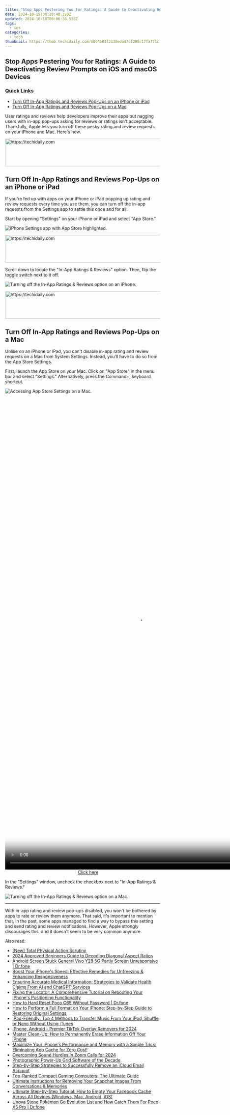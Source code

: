 ```yaml
---
title: "Stop Apps Pestering You for Ratings: A Guide to Deactivating Review Prompts on iOS and macOS Devices"
date: 2024-10-15T00:20:40.390Z
updated: 2024-10-18T00:06:38.525Z
tags:
  - ios
categories:
  - tech
thumbnail: https://thmb.techidaily.com/5094501f2138eda47cf289c17fa771cf70f1a2ff2f06afb7d0554f6c0b97c22b.jpg
---
```


## Stop Apps Pestering You for Ratings: A Guide to Deactivating Review Prompts on iOS and macOS Devices

### Quick Links

* [Turn Off In-App Ratings and Reviews Pop-Ups on an iPhone or iPad](https://youtube-clips.techidaily.com/earning-strategies-for-successful-youtube-shorts-must-haves-earnings-prospects-for-2024/)
* [Turn Off In-App Ratings and Reviews Pop-Ups on a Mac](https://extra-support.techidaily.com/in-2024-quick-ig-post-featuring-podcast-insight/)

 User ratings and reviews help developers improve their apps but nagging users with in-app pop-ups asking for reviews or ratings isn't acceptable. Thankfully, Apple lets you turn off these pesky rating and review requests on your iPhone and Mac. Here's how.

<!-- affiliate ads begin -->
<a href="https://appsumo.8odi.net/c/5597632/2094477/7443" target="_top" id="2094477">
  <img src="//a.impactradius-go.com/display-ad/7443-2094477" border="0" alt="https://techidaily.com" width="728" height="90"/>
</a>
<img height="0" width="0" src="https://appsumo.8odi.net/i/5597632/2094477/7443" style="position:absolute;visibility:hidden;" border="0" />
<!-- affiliate ads end -->

##  Turn Off In-App Ratings and Reviews Pop-Ups on an iPhone or iPad

 If you're fed up with apps on your iPhone or iPad popping up rating and review requests every time you use them, you can turn off the in-app requests from the Settings app to settle this once and for all.

 Start by opening "Settings" on your iPhone or iPad and select "App Store."

![iPhone Settings app with App Store highlighted.](https://static1.howtogeekimages.com/wordpress/wp-content/uploads/2024/03/turn-off-in-app-reviews-and-ratings-on-iphone-and-mac-1-1.jpg) 

<!-- affiliate ads begin -->
<a href="https://review-au.sjv.io/c/5597632/2135316/14409" target="_top" id="2135316">
  <img src="//a.impactradius-go.com/display-ad/14409-2135316" border="0" alt="https://techidaily.com" width="728" height="90"/>
</a>
<img height="0" width="0" src="https://review-au.sjv.io/i/5597632/2135316/14409" style="position:absolute;visibility:hidden;" border="0" />
<!-- affiliate ads end -->

 Scroll down to locate the "In-App Ratings & Reviews" option. Then, flip the toggle switch next to it off.

![Turning off the In-App Ratings & Reviews option on an iPhone.](https://static1.howtogeekimages.com/wordpress/wp-content/uploads/2024/03/turn-off-in-app-reviews-and-ratings-on-iphone-and-mac-2.jpg) 

<!-- affiliate ads begin -->
<a href="https://aligracehair.sjv.io/c/5597632/1915830/19272" target="_top" id="1915830">
  <img src="//a.impactradius-go.com/display-ad/19272-1915830" border="0" alt="https://techidaily.com" width="728" height="90"/>
</a>
<img height="0" width="0" src="https://aligracehair.sjv.io/i/5597632/1915830/19272" style="position:absolute;visibility:hidden;" border="0" />
<!-- affiliate ads end -->

##  Turn Off In-App Ratings and Reviews Pop-Ups on a Mac

 Unlike on an iPhone or iPad, you can't disable in-app rating and review requests on a Mac from System Settings. Instead, you'll have to do so from the App Store Settings.

 First, launch the App Store on your Mac. Click on "App Store" in the menu bar and select "Settings." Alternatively, press the Command+, keyboard shortcut.

![Accessing App Store Settings on a Mac.](https://static1.howtogeekimages.com/wordpress/wp-content/uploads/2024/03/turn-off-in-app-reviews-and-ratings-on-iphone-and-mac-3-2.jpg) 

<!-- affiliate ads begin -->
<span id="1424528">
					<video width="864" height="1536" style="cursor:pointer"
           poster="//a.impactradius-go.com/display-clicktoplayimage/1424528.png"
           onclick="if(!this.playClicked){this.play();this.setAttribute('controls',true);this.playClicked=true;}">
	   <source src="//a.impactradius-go.com/display-ad/16446-1424528">
	   <img src="//a.impactradius-go.com/display-clicktoplayimage/1424528.png" style="border: none; height: 100%; width: 100%; object-fit: contain">
	</video>
	<div style="width:540px;text-align:center"><a href="javascript:window.open(decodeURIComponent('https%3A%2F%2Flaganoo.pxf.io%2Fc%2F5597632%2F1424528%2F16446'), '_blank');void(0);">Click here</a></div>
</span>
<img height="0" width="0" src="https://imp.pxf.io/i/5597632/1424528/16446" style="position:absolute;visibility:hidden;" border="0" />
<!-- affiliate ads end -->

 In the "Settings" window, uncheck the checkbox next to "In-App Ratings & Reviews."

![Turning off the In-App Ratings & Reviews option on a Mac.](https://static1.howtogeekimages.com/wordpress/wp-content/uploads/2024/03/turn-off-in-app-reviews-and-ratings-on-iphone-and-mac-4.jpg) 

---

 With in-app rating and review pop-ups disabled, you won't be bothered by apps to rate or review them anymore. That said, it's important to mention that, in the past, some apps managed to find a way to bypass this setting and send rating and review notifications. However, Apple strongly discourages this, and it doesn't seem to be very common anymore.

<ins class="adsbygoogle"
     style="display:block"
     data-ad-format="autorelaxed"
     data-ad-client="ca-pub-7571918770474297"
     data-ad-slot="1223367746"></ins>

<ins class="adsbygoogle"
     style="display:block"
     data-ad-client="ca-pub-7571918770474297"
     data-ad-slot="8358498916"
     data-ad-format="auto"
     data-full-width-responsive="true"></ins>

<span class="atpl-alsoreadstyle">Also read:</span>
<div><ul>
<li><a href="https://article-helps.techidaily.com/new-total-physical-action-scrutiny/"><u>[New] Total Physical Action Scrutiny</u></a></li>
<li><a href="https://extra-resources.techidaily.com/2024-approved-beginners-guide-to-decoding-diagonal-aspect-ratios/"><u>2024 Approved Beginners Guide to Decoding Diagonal Aspect Ratios</u></a></li>
<li><a href="https://howto.techidaily.com/android-screen-stuck-general-vivo-y28-5g-partly-screen-unresponsive-drfone-by-drfone-fix-android-problems-fix-android-problems/"><u>Android Screen Stuck General Vivo Y28 5G Partly Screen Unresponsive | Dr.fone</u></a></li>
<li><a href="https://os-tips.techidaily.com/boost-your-iphones-speed-effective-remedies-for-unfreezing-and-enhancing-responsiveness/"><u>Boost Your iPhone's Speed: Effective Remedies for Unfreezing & Enhancing Responsiveness</u></a></li>
<li><a href="https://tech-revival.techidaily.com/ensuring-accurate-medical-information-strategies-to-validate-health-claims-from-ai-and-chatgpt-services/"><u>Ensuring Accurate Medical Information: Strategies to Validate Health Claims From AI and ChatGPT Services</u></a></li>
<li><a href="https://os-tips.techidaily.com/fixing-the-locator-a-comprehensive-tutorial-on-rebooting-your-iphones-positioning-functionality/"><u>Fixing the Locator: A Comprehensive Tutorial on Rebooting Your iPhone's Positioning Functionality</u></a></li>
<li><a href="https://techidaily.com/how-to-hard-reset-poco-c65-without-password-drfone-by-drfone-reset-android-reset-android/"><u>How to Hard Reset Poco C65 Without Password | Dr.fone</u></a></li>
<li><a href="https://os-tips.techidaily.com/how-to-perform-a-full-format-on-your-iphone-step-by-step-guide-to-restoring-original-settings/"><u>How to Perform a Full Format on Your iPhone: Step-by-Step Guide to Restoring Original Settings</u></a></li>
<li><a href="https://os-tips.techidaily.com/ipad-friendly-top-4-methods-to-transfer-music-from-your-ipod-shuffle-or-nano-without-using-itunes/"><u>IPad-Friendly: Top 4 Methods to Transfer Music From Your iPod, Shuffle or Nano Without Using iTunes</u></a></li>
<li><a href="https://tiktok-clips.techidaily.com/iphone-android-premier-tiktok-overlay-removers-for-2024/"><u>IPhone, Android - Premier TikTok Overlay Removers for 2024</u></a></li>
<li><a href="https://os-tips.techidaily.com/master-clean-up-how-to-permanently-erase-information-off-your-iphone/"><u>Master Clean-Up: How to Permanently Erase Information Off Your iPhone</u></a></li>
<li><a href="https://os-tips.techidaily.com/1723620242376-maximize-your-iphones-performance-and-memory-with-a-simple-trick-eliminating-app-cache-for-zero-cost/"><u>Maximize Your iPhone's Performance and Memory with a Simple Trick: Eliminating App Cache for Zero Cost!</u></a></li>
<li><a href="https://extra-guidance.techidaily.com/overcoming-sound-hurdles-in-zoom-calls-for-2024/"><u>Overcoming Sound Hurdles in Zoom Calls for 2024</u></a></li>
<li><a href="https://article-knowledge.techidaily.com/photographic-power-up-grid-software-of-the-decade/"><u>Photographic Power-Up Grid Software of the Decade</u></a></li>
<li><a href="https://os-tips.techidaily.com/step-by-step-strategies-to-successfully-remove-an-icloud-email-account/"><u>Step-by-Step Strategies to Successfully Remove an iCloud Email Account</u></a></li>
<li><a href="https://buynow-reviews.techidaily.com/top-ranked-compact-gaming-computers-the-ultimate-guide/"><u>Top-Ranked Compact Gaming Computers: The Ultimate Guide</u></a></li>
<li><a href="https://os-tips.techidaily.com/ultimate-instructions-for-removing-your-snapchat-images-from-conversations-and-memories/"><u>Ultimate Instructions for Removing Your Snapchat Images From Conversations & Memories</u></a></li>
<li><a href="https://os-tips.techidaily.com/ultimate-step-by-step-tutorial-how-to-empty-your-facebook-cache-across-all-devices-windows-mac-android-ios/"><u>Ultimate Step-by-Step Tutorial: How to Empty Your Facebook Cache Across All Devices (Windows, Mac, Android, iOS)</u></a></li>
<li><a href="https://pokemon-go-android.techidaily.com/unova-stone-pokemon-go-evolution-list-and-how-catch-them-for-poco-x5-pro-drfone-by-drfone-virtual-android/"><u>Unova Stone Pokémon Go Evolution List and How Catch Them For Poco X5 Pro | Dr.fone</u></a></li>
</ul></div>

